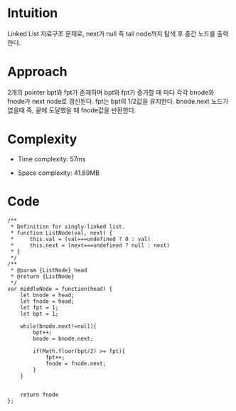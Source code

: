 # Intuition

<!-- Describe your first thoughts on how to solve this problem. -->

Linked List 자료구조 문제로, next가 null 즉 tail node까지 탐색 후 중간 노드를 출력한다.

# Approach

<!-- Describe your approach to solving the problem. -->

2개의 pointer bpt와 fpt가 존재하며 bpt와 fpt가 증가할 때 마다 각각 bnode와 fnode가 next node로 갱신된다.
fpt는 bpt의 1/2값을 유지한다.
bnode.next 노드가 없을때 즉, 끝에 도달했을 때 fnode값을 반환한다.

# Complexity

- Time complexity:
57ms
<!-- Add your time complexity here, e.g. $$O(n)$$ -->

- Space complexity:
  41.89MB

<!-- Add your space complexity here, e.g. $$O(n)$$ -->

# Code

```
/**
 * Definition for singly-linked list.
 * function ListNode(val, next) {
 *     this.val = (val===undefined ? 0 : val)
 *     this.next = (next===undefined ? null : next)
 * }
 */
/**
 * @param {ListNode} head
 * @return {ListNode}
 */
var middleNode = function(head) {
    let bnode = head;
    let fnode = head;
    let fpt = 1;
    let bpt = 1;

    while(bnode.next!=null){
        bpt++;
        bnode = bnode.next;

        if(Math.floor(bpt/2) >= fpt){
            fpt++;
            fnode = fnode.next;
        }
    }


    return fnode
};
```
